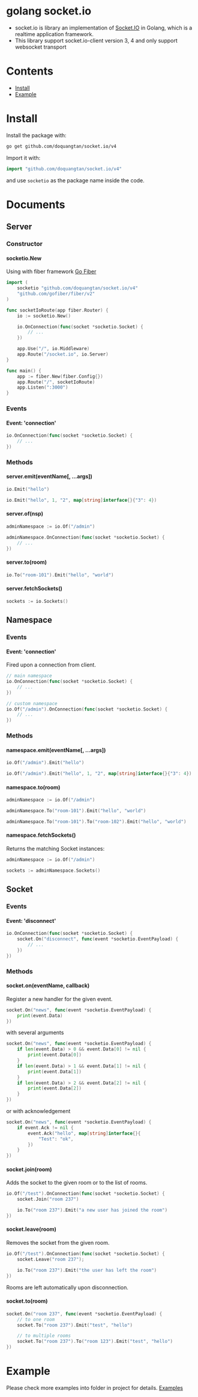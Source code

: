 # golang socket.io

- socket.io is library an implementation of [Socket.IO](http://socket.io) in Golang, which is a realtime application framework.
- This library support socket.io-client version 3, 4 and only support websocket transport

# Contents

- [Install](#install)
- [Example](#example)

# Install

Install the package with:

```bash
go get github.com/doquangtan/socket.io/v4
```

Import it with:

```go
import "github.com/doquangtan/socket.io/v4"
```

and use `socketio` as the package name inside the code.

# Documents
## Server
### Constructor
#### socketio.New
Using with fiber framework [Go Fiber](https://gofiber.io)
```go
import (
	socketio "github.com/doquangtan/socket.io/v4"
	"github.com/gofiber/fiber/v2"
)

func socketIoRoute(app fiber.Router) {
	io := socketio.New()

	io.OnConnection(func(socket *socketio.Socket) {
		// ...
	})

	app.Use("/", io.Middleware)
	app.Route("/socket.io", io.Server)
}

func main() {
	app := fiber.New(fiber.Config{})
	app.Route("/", socketIoRoute)
	app.Listen(":3000")
}
```

### Events
#### Event: 'connection'
```go
io.OnConnection(func(socket *socketio.Socket) {
	// ...
})
```

### Methods
#### server.emit(eventName[, ...args])
```go
io.Emit("hello")
```
```go
io.Emit("hello", 1, "2", map[string]interface{}{"3": 4})
```

#### server.of(nsp)
```go
adminNamespace := io.Of("/admin")

adminNamespace.OnConnection(func(socket *socketio.Socket) {
	// ...
})
```

#### server.to(room)
```go
io.To("room-101").Emit("hello", "world")
```

#### server.fetchSockets()
```go
sockets := io.Sockets()
```

## Namespace
### Events
#### Event: 'connection'
Fired upon a connection from client.
```go
// main namespace
io.OnConnection(func(socket *socketio.Socket) {
	// ...
})

// custom namespace
io.Of("/admin").OnConnection(func(socket *socketio.Socket) {
	// ...
})
```

### Methods
#### namespace.emit(eventName[, ...args])
```go
io.Of("/admin").Emit("hello")
```
```go
io.Of("/admin").Emit("hello", 1, "2", map[string]interface{}{"3": 4})
```

#### namespace.to(room)
```go
adminNamespace := io.Of("/admin")

adminNamespace.To("room-101").Emit("hello", "world")

adminNamespace.To("room-101").To("room-102").Emit("hello", "world")
```

#### namespace.fetchSockets()
Returns the matching Socket instances:
```go
adminNamespace := io.Of("/admin")

sockets := adminNamespace.Sockets()
```

## Socket
### Events
#### Event: 'disconnect'
```go
io.OnConnection(func(socket *socketio.Socket) {
	socket.On("disconnect", func(event *socketio.EventPayload) {
		// ...
	})
})
```

### Methods
#### socket.on(eventName, callback)
Register a new handler for the given event.
```go
socket.On("news", func(event *socketio.EventPayload) {
	print(event.Data)
})
```
with several arguments
```go
socket.On("news", func(event *socketio.EventPayload) {
	if len(event.Data) > 0 && event.Data[0] != nil {
		print(event.Data[0])
	}
	if len(event.Data) > 1 && event.Data[1] != nil {
		print(event.Data[1])
	}
	if len(event.Data) > 2 && event.Data[2] != nil {
		print(event.Data[2])
	}
})
```
or with acknowledgement
```go
socket.On("news", func(event *socketio.EventPayload) {
	if event.Ack != nil {
		event.Ack("hello", map[string]interface{}{
			"Test": "ok",
		})
	}
})
```

#### socket.join(room)
Adds the socket to the given room or to the list of rooms.
```go
io.Of("/test").OnConnection(func(socket *socketio.Socket) {
	socket.Join("room 237")

	io.To("room 237").Emit("a new user has joined the room")
})
```

#### socket.leave(room)
Removes the socket from the given room.
```go
io.Of("/test").OnConnection(func(socket *socketio.Socket) {
	socket.Leave("room 237");

	io.To("room 237").Emit("the user has left the room")
})
```
Rooms are left automatically upon disconnection.

#### socket.to(room)
```go
socket.On("room 237", func(event *socketio.EventPayload) {
 	// to one room
	socket.To("room 237").Emit("test", "hello")

	// to multiple rooms
	socket.To("room 237").To("room 123").Emit("test", "hello")
})
```

# Example

Please check more examples into folder in project for details. [Examples](https://github.com/doquangtan/socket.io-golang/v4/tree/main/example)
